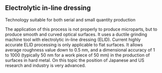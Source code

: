 ## Electrolytic in-line dressing

Technology suitable for both serial and small quantity production

The application of this process is not properly to produce microparts, but to produce smooth and curved optical surfaces. It uses a ductile grinding machine tool with electrolytic in-line dressing (ELID). Current highly accurate ELID processing is only applicable to flat surfaces. It allows average roughness value down to 0.5 nm, and a dimensional accuracy of 1 to 1000 (typically 50 nm for a work piece of 50 mm) in the production of surfaces in hard metal. On this topic the position of Japanese and US research and industry is very advanced.